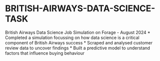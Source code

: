 # BRITISH-AIRWAYS-DATA-SCIENCE-TASK
British Airways Data Science Job Simulation on Forage - August 2024    * Completed a simulation focussing on how data science is a critical component    of British Airways success  * Scraped and analysed customer review data to uncover findings  * Built a predictive model to understand factors that influence buying    behaviour
